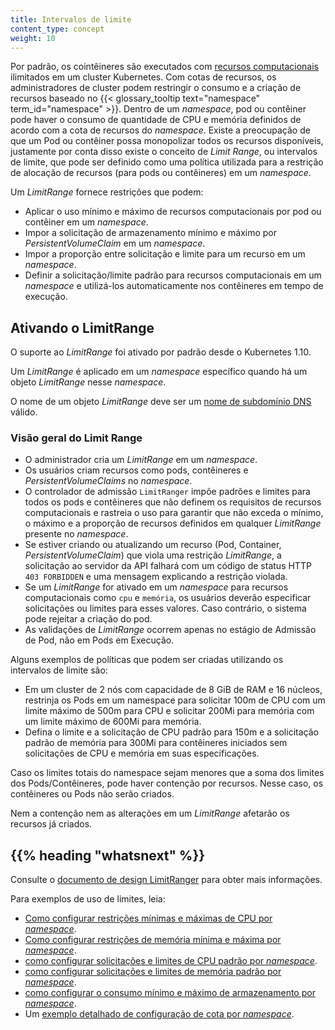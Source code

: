 ```yaml
---
title: Intervalos de limite
content_type: concept
weight: 10
---
```


<!-- overview -->

Por padrão, os cointêineres são executados com [recursos computacionais]((/docs/concepts/configuration/manage-resources-containers/)) ilimitados em um cluster Kubernetes. Com cotas de recursos, os administradores de cluster podem restringir o consumo e a criação de recursos baseado no {{< glossary_tooltip text="namespace" term_id="namespace" >}}. Dentro de um _namespace_, pod ou contêiner pode haver o consumo de quantidade de CPU e memória definidos de acordo com a cota de recursos do _namespace_. Existe a preocupação de que um Pod ou contêiner possa monopolizar todos os recursos disponíveis, justamente por conta disso existe o conceito de _Limit Range_, ou intervalos de limite, que pode ser definido como uma política utilizada para a restrição de alocação de recursos (para pods ou contêineres) em um _namespace_.

<!-- body -->

Um _LimitRange_ fornece restrições que podem:

- Aplicar o uso mínimo e máximo de recursos computacionais por pod ou contêiner em um _namespace_.
- Impor a solicitação de armazenamento mínimo e máximo por _PersistentVolumeClaim_ em um _namespace_.
- Impor a proporção entre solicitação e limite para um recurso em um _namespace_.
- Definir a solicitação/limite padrão para recursos computacionais em um _namespace_ e utilizá-los automaticamente nos contêineres em tempo de execução.

## Ativando o LimitRange

O suporte ao _LimitRange_ foi ativado por padrão desde o Kubernetes 1.10.

Um _LimitRange_ é aplicado em um _namespace_ específico quando há um objeto _LimitRange_ nesse _namespace_.

O nome de um objeto _LimitRange_ deve ser um [nome de subdomínio DNS](/docs/concepts/overview/working-with-objects/names#dns-subdomain-names) válido.

### Visão geral do Limit Range

- O administrador cria um _LimitRange_ em um _namespace_.
- Os usuários criam recursos como pods, contêineres e _PersistentVolumeClaims_ no _namespace_.
- O controlador de admissão `LimitRanger` impõe padrões e limites para todos os pods e contêineres que não definem os requisitos de recursos computacionais e rastreia o uso para garantir que não exceda o mínimo, o máximo e a proporção de recursos definidos em qualquer _LimitRange_ presente no _namespace_.
- Se estiver criando ou atualizando um recurso (Pod, Container, _PersistentVolumeClaim_) que viola uma restrição _LimitRange_, a solicitação ao servidor da API falhará com um código de status HTTP `403 FORBIDDEN` e uma mensagem explicando a restrição violada.
- Se um _LimitRange_ for ativado em um _namespace_ para recursos computacionais como `cpu` e `memória`, os usuários deverão especificar solicitações ou limites para esses valores. Caso contrário, o sistema pode rejeitar a criação do pod.
- As validações de _LimitRange_ ocorrem apenas no estágio de Admissão de Pod, não em Pods em Execução.

Alguns exemplos de políticas que podem ser criadas utilizando os intervalos de limite são:

- Em um cluster de 2 nós com capacidade de 8 GiB de RAM e 16 núcleos, restrinja os Pods em um namespace para solicitar 100m de CPU com um limite máximo de 500m para CPU e solicitar 200Mi para memória com um limite máximo de 600Mi para memória.
- Defina o limite e a solicitação de CPU padrão para 150m e a solicitação padrão de memória para 300Mi para contêineres iniciados sem solicitações de CPU e memória em suas especificações.

Caso os limites totais do namespace sejam menores que a soma dos limites dos Pods/Contêineres, pode haver contenção por recursos. Nesse caso, os contêineres ou Pods não serão criados.

Nem a contenção nem as alterações em um _LimitRange_ afetarão os recursos já criados.

## {{% heading "whatsnext" %}}

Consulte o [documento de design LimitRanger](https://git.k8s.io/community/contributors/design-proposals/resource-management/admission_control_limit_range.md) para obter mais informações.

Para exemplos de uso de limites, leia:

- [Como configurar restrições mínimas e máximas de CPU por _namespace_](/docs/tasks/administer-cluster/manage-resources/cpu-constraint-namespace/).
- [Como configurar restrições de memória mínima e máxima por _namespace_](/docs/tasks/administer-cluster/manage-resources/memory-constraint-namespace/).
- [como configurar solicitações e limites de CPU padrão por _namespace_](/docs/tasks/administer-cluster/manage-resources/cpu-default-namespace/).
- [como configurar solicitações e limites de memória padrão por _namespace_](/docs/tasks/administer-cluster/manage-resources/memory-default-namespace/).
- [como configurar o consumo mínimo e máximo de armazenamento por _namespace_](/docs/tasks/administer-cluster/limit-storage-consumption/#limitrange-to-limit-requests-for-storage).
- Um [exemplo detalhado de configuração de cota por _namespace_](/docs/tasks/administer-cluster/manage-resources/quota-memory-cpu-namespace/).


